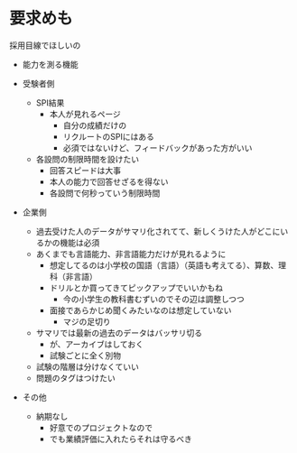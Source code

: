 # 要求めも

採用目線でほしいの

- 能力を測る機能
- 受験者側
  - SPI結果
    - 本人が見れるページ
      - 自分の成績だけの
      - リクルートのSPIにはある
      - 必須ではないけど、フィードバックがあった方がいい
  - 各設問の制限時間を設けたい
    - 回答スピードは大事
    - 本人の能力で回答せざるを得ない
    - 各設問で何秒っていう制限時間

- 企業側
  - 過去受けた人のデータがサマリ化されてて、新しくうけた人がどこにいるかの機能は必須
  - あくまでも言語能力、非言語能力だけが見れるように
    - 想定してるのは小学校の国語（言語）（英語も考えてる）、算数、理科（非言語）
    - ドリルとか買ってきてピックアップでいいかもね
      - 今の小学生の教科書むずいのでその辺は調整しつつ
    - 面接であらかじめ聞くみたいなのは想定していない
      - マジの足切り
  - サマリでは最新の過去のデータはバッサリ切る
    - が、アーカイブはしておく
    - 試験ごとに全く別物
  - 試験の階層は分けなくていい
  - 問題のタグはつけたい

- その他
  - 納期なし
    - 好意でのプロジェクトなので
    - でも業績評価に入れたらそれは守るべき

